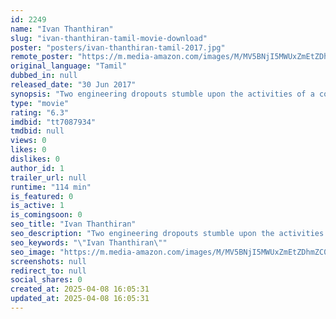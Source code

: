 ```yaml
---
id: 2249
name: "Ivan Thanthiran"
slug: "ivan-thanthiran-tamil-movie-download"
poster: "posters/ivan-thanthiran-tamil-2017.jpg"
remote_poster: "https://m.media-amazon.com/images/M/MV5BNjI5MWUxZmEtZDhmZC00NTQ5LThmMTItM2ZiODg2ZDc0M2FjXkEyXkFqcGc@._V1_SX300.jpg"
original_language: "Tamil"
dubbed_in: null
released_date: "30 Jun 2017"
synopsis: "Two engineering dropouts stumble upon the activities of a corrupt education minister owning engineering colleges and expose him. The minister wants revenge and launches a manhunt for them. The cat-and-mouse game begins."
type: "movie"
rating: "6.3"
imdbid: "tt7087934"
tmdbid: null
views: 0
likes: 0
dislikes: 0
author_id: 1
trailer_url: null
runtime: "114 min"
is_featured: 0
is_active: 1
is_comingsoon: 0
seo_title: "Ivan Thanthiran"
seo_description: "Two engineering dropouts stumble upon the activities of a corrupt education minister owning engineering colleges and expose him. The minister wants revenge and launches a manhunt for them. The cat-and-mouse game begins."
seo_keywords: "\"Ivan Thanthiran\""
seo_image: "https://m.media-amazon.com/images/M/MV5BNjI5MWUxZmEtZDhmZC00NTQ5LThmMTItM2ZiODg2ZDc0M2FjXkEyXkFqcGc@._V1_SX300.jpg"
screenshots: null
redirect_to: null
social_shares: 0
created_at: 2025-04-08 16:05:31
updated_at: 2025-04-08 16:05:31
---
```


